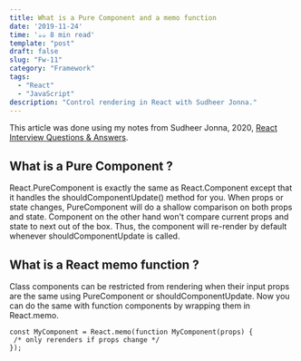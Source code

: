 ```yaml
---
title: What is a Pure Component and a memo function
date: '2019-11-24'
time: '☕️☕️ 8 min read'
template: "post"
draft: false
slug: "Fw-11"
category: "Framework"
tags:
  - "React"
  - "JavaScript"
description: "Control rendering in React with Sudheer Jonna."
---
```


This article was done using my notes from Sudheer Jonna, 2020, [React Interview Questions & Answers](https://github.com/sudheerj/reactjs-interview-questions#what-is-react).

## What is a Pure Component ?

React.PureComponent is exactly the same as React.Component except that it handles the shouldComponentUpdate() method for you. When props or state changes, PureComponent will do a shallow comparison on both props and state. Component on the other hand won't compare current props and state to next out of the box. Thus, the component will re-render by default whenever shouldComponentUpdate is called.

## What is a React memo function ?

Class components can be restricted from rendering when their input props are the same using PureComponent or shouldComponentUpdate. Now you can do the same with function components by wrapping them in React.memo.

```
const MyComponent = React.memo(function MyComponent(props) {
 /* only rerenders if props change */
});
```
